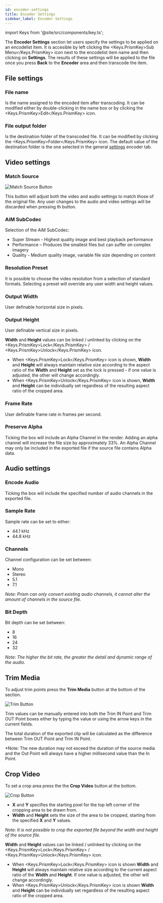```yaml
---
id: encoder-settings
title: Encoder Settings
sidebar_label: Encoder Settings
---
```


import Keys from '@site/src/components/key.ts';

The **Encoder Settings** section let users specify the settings to be applied on an encodelist item.
It is accesible by left clicking the <Keys.PrismKey>Sub Menu</Keys.PrismKey> icon next to the encodelist item name and then clicking on **Settings**.
The results of these settings will be applied to the file once you press **Back** to the **Encoder** area and then transcode the item.

## File settings

### File name

Is the name assigned to the encoded item after transcoding. It can be modified either by double-clicking in the name box or by clicking the <Keys.PrismKey>Edit</Keys.PrismKey> icon.

### File output folder

Is the destination folder of the transcoded file. It can be modified by clicking the <Keys.PrismKey>Folder</Keys.PrismKey> icon. The default value of the destination folder is the one selected in the general [settings](settings.md#encoder) encoder tab.

## Video settings

### Match Source

![Match Source Button](/prismdocs/images/match_source.png "Match Source Button")

This button will adjust both the video and audio settings to match those of the original file. Any user changes to the audio and video settings will be discarded when pressing th button.

### AiM SubCodec

Selection of the AiM SubCodec:

- Super Stream - Highest quality image and best playback performance
- Performance – Produces the smallest files but can suffer on complex imagery
- Quality - Medium quality image, variable file size depending on content

### Resolution Preset

It is possible to choose the video resolution from a selection of standard formats. Selecting a preset will override any user width and height values.

### Output Width

User definable horizontal size in pixels.

### Output Height

User definable vertical size in pixels.

**Width** and **Height** values can be linked / unlinked by clicking on the <Keys.PrismKey>Lock</Keys.PrismKey> / <Keys.PrismKey>Unlock</Keys.PrismKey> icon.

- When <Keys.PrismKey>Lock</Keys.PrismKey> icon is shown, **Width** and **Height** will always maintain relative size according to the aspect ratio of the **Width** and **Height** set as the lock is pressed - if one value is adjusted, the other will change accordingly.
- When <Keys.PrismKey>Unlock</Keys.PrismKey> icon is shown, **Width** and **Height** can be individually set regardless of the resulting aspect ratio of the cropped area.

### Frame Rate

User definable frame rate in frames per second.

### Preserve Alpha

Ticking the box will include an Alpha Channel in the
render. Adding an alpha channel will increase the file size by approximately 33%. An Alpha Channel may only be included in the exported file if the source file contains Alpha data.

## Audio settings

### Encode Audio

Ticking the box will include the specified number of audio channels in the exported file.

### Sample Rate

Sample rate can be set to either:

- 44.1 kHz
- 44.8 kHz

### Channels

Channel configuration can be set between:

- Mono
- Stereo
- 5.1
- 7.1

_Note: Prism can only convert existing audio channels, it cannot alter the amount of channels in the source file._

### Bit Depth

Bit depth can be set between:

- 8
- 16
- 24
- 32

_Note: The higher the bit rate, the greater the detail and dynamic range of the audio._

## Trim Media

To adjust trim points press the **Trim Media** button at the bottom of the section.

![Trim Button](/prismdocs/images/trim.png "Trim Button")

Trim values can be manually entered into both the Trim IN Point and Trim OUT Point boxes either by typing the value or using the arrow keys in the current fields.

The total duration of the exported clip will be calculated as the difference between Trim OUT Point and Trim IN Point.

\*Note: The new duration may not exceed the duration of the source media and the Out Point will always have a higher millisecond value than the In Point.

## Crop Video

To set a crop area press the the **Crop Video** button at the bottom.

![Crop Button](/prismdocs/images/crop.png "Crop Button")

- **X** and **Y** specifies the starting pixel for the top left corner of the cropping area to be drawn from.
- **Width** and **Height** sets the size of the area to be cropped, starting from the specified **X** and **Y** values.

_Note: It is not possible to crop the exported file beyond the width and height of the source file._

**Width** and **Height** values can be linked / unlinked by clicking on the <Keys.PrismKey>Lock</Keys.PrismKey> / <Keys.PrismKey>Unlock</Keys.PrismKey> icon.

- When <Keys.PrismKey>Lock</Keys.PrismKey> icon is shown **Width** and **Height** will always maintain relative size according to the current aspect ratio of the **Width** and **Height**. If one value is adjusted, the other will change accordingly.
- When <Keys.PrismKey>Unlock</Keys.PrismKey> icon is shown **Width** and **Height** can be individually set regardless of the resulting aspect ratio of the cropped area.
